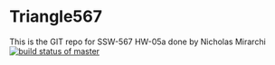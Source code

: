 # Triangle567
This is the GIT repo for SSW-567 HW-05a done by Nicholas Mirarchi\
[![build status of master](https://app.travis-ci.com/nmirarchi12/HW-04a.svg?branch=HW05a_Mocking)](https://app.travis-ci.com/github/nmirarchi12/HW-04a)


